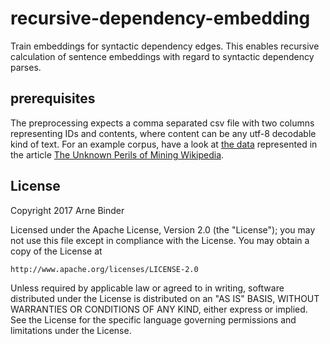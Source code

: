 # recursive-dependency-embedding

Train embeddings for syntactic dependency edges. This enables recursive calculation of sentence embeddings with regard to syntactic dependency parses.

## prerequisites

The preprocessing expects a comma separated csv file with two columns representing IDs and contents, where content can be any utf-8 decodable kind of text.
For an example corpus, have a look at [the data](https://storage.googleapis.com/lateral-datadumps/wikipedia_utf8_filtered_20pageviews.csv.gz) represented in the article [The Unknown Perils of Mining Wikipedia](https://blog.lateral.io/2015/06/the-unknown-perils-of-mining-wikipedia/).

## License

Copyright 2017 Arne Binder

Licensed under the Apache License, Version 2.0 (the "License");
you may not use this file except in compliance with the License.
You may obtain a copy of the License at

    http://www.apache.org/licenses/LICENSE-2.0

Unless required by applicable law or agreed to in writing, software
distributed under the License is distributed on an "AS IS" BASIS,
WITHOUT WARRANTIES OR CONDITIONS OF ANY KIND, either express or implied.
See the License for the specific language governing permissions and
limitations under the License.

